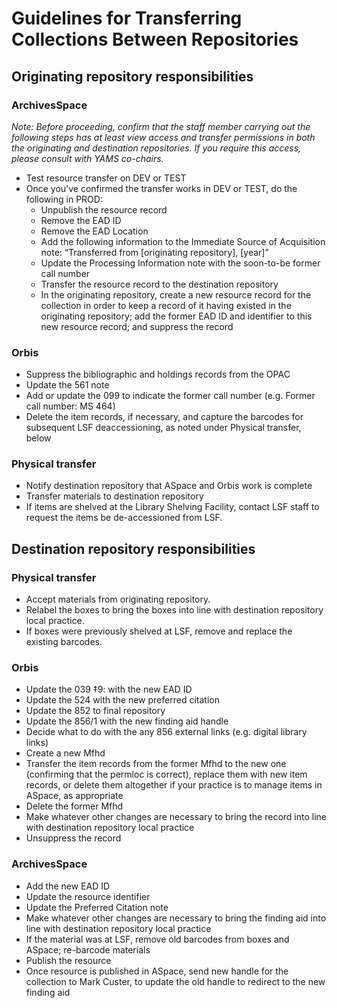 # Guidelines for Transferring Collections Between Repositories

## Originating repository responsibilities

### ArchivesSpace

*Note: Before proceeding, confirm that the staff member carrying out the following steps has at least view access and transfer permissions in both the originating and destination repositories. If you require this access, please consult with YAMS co-chairs.*

* Test resource transfer on DEV or TEST
* Once you’ve confirmed the transfer works in DEV or TEST, do the following in PROD:
	- Unpublish the resource record
	- Remove the EAD ID
	- Remove the EAD Location    	
	- Add the following information to the Immediate Source of Acquisition note: “Transferred from [originating repository], [year]”
	- Update the Processing Information note with the soon-to-be former call number
	- Transfer the resource record to the destination repository
	- In the originating repository, create a new resource record for the collection in order to keep a record of it having existed in the originating repository; add the former EAD ID and identifier to this new resource record; and suppress the record

### Orbis

* Suppress the bibliographic and holdings records from the OPAC
* Update the 561 note
* Add or update the 099 to indicate the former call number (e.g. Former call number: MS 464)
* Delete the item records, if necessary, and capture the barcodes for subsequent LSF deaccessioning, as noted under Physical transfer, below

### Physical transfer

* Notify destination repository that ASpace and Orbis work is complete
* Transfer materials to destination repository
* If items are shelved at the Library Shelving Facility, contact LSF staff to request the items be de-accessioned from LSF.

## Destination repository responsibilities

### Physical transfer 

* Accept materials from originating repository.
* Relabel the boxes to bring the boxes into line with destination repository local practice.
* If boxes were previously shelved at LSF, remove and replace the existing barcodes.

### Orbis

* Update the 039 ‡9: with the new EAD ID
* Update the 524 with the new preferred citation
* Update the 852 to final repository
* Update the 856/1 with the new finding aid handle
* Decide what to do with the any 856 external links (e.g. digital library links)
* Create a new Mfhd
* Transfer the item records from the former Mfhd to the new one (confirming that the permloc is correct), replace them with new item records, or delete them altogether if your practice is to manage items in ASpace, as appropriate
* Delete the former Mfhd
* Make whatever other changes are necessary to bring the record into line with destination repository local practice
* Unsuppress the record

### ArchivesSpace

* Add the new EAD ID 
* Update the resource identifier
* Update the Preferred Citation note
* Make whatever other changes are necessary to bring the finding aid into line with destination repository local practice
* If the material was at LSF, remove old barcodes from boxes and ASpace; re-barcode materials
* Publish the resource
* Once resource is published in ASpace, send new handle for the collection to Mark Custer, to update the old handle to redirect to the new finding aid
